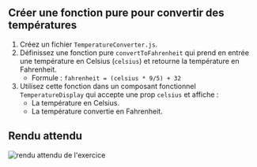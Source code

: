 ## Créer une fonction pure pour convertir des températures

1. Créez un fichier `TemperatureConverter.js`.
2. Définissez une fonction pure `convertToFahrenheit` qui prend en entrée une température en Celsius (`celsius`) et retourne la température en Fahrenheit.
    - Formule : `fahrenheit = (celsius * 9/5) + 32`
3. Utilisez cette fonction dans un composant fonctionnel `TemperatureDisplay` qui accepte une prop `celsius` et affiche :
    - La température en Celsius.
    - La température convertie en Fahrenheit.

## Rendu attendu

<img src="../img/rendu_exo_11_2.png" alt="rendu attendu de l'exercice">